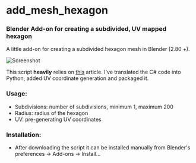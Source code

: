 # add_mesh_hexagon

### Blender Add-on for creating a subdivided, UV mapped hexagon

A little add-on for creating a subdivided hexagon mesh in Blender (2.80 +). 

![Screenshot](http://lockthecaptain.ultraweb.hu/screenshots/Screenshot.PNG)

This script **heavily** relies on [this](http://www.voidinspace.com/2014/07/project-twa-part-1-generating-a-hexagonal-tile-and-its-triangular-grid/) article. I've translated the C# code into Python, added UV coordinate generation and packaged it.

### Usage:
- Subdivisions: number of subdivisions, minimum 1, maximum 200
- Radius: radius of the hexagon
- UV: pre-generating UV coordinates

### Installation:
- After downloading the script it can be installed manually from Blender's preferences -> Add-ons -> Install...
